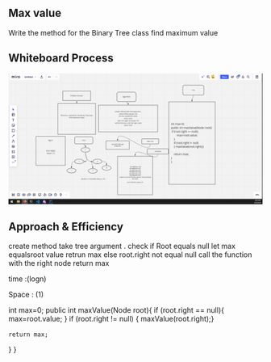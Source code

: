 ## Max value
<!-- Description of the challenge -->
Write the  method for the Binary Tree class
find maximum value


## Whiteboard Process
<!-- Embedded whiteboard image -->
![image](max.PNG)
## Approach & Efficiency
<!-- What approach did you take? Why? What is the Big O space/time for this approach? -->
create method take tree argument .
check if Root equals null
let max equalsroot value
retrun max
else root.right not equal null
call the function with the right node
return max

time :(logn)

Space : (1)

int max=0;
public int maxValue(Node root){
 if (root.right == null){
        max=root.value;
    }
    if (root.right != null)
    { maxValue(root.right);}

    return max;
}
}